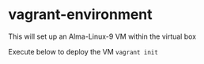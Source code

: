 # vagrant-environment
This will set up an Alma-Linux-9 VM within the virtual box

Execute below to deploy the VM
```vagrant init```
